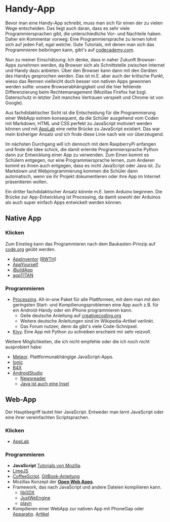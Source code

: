Handy-App
========
Bevor man eine Handy-App schreibt, muss man sich für einen der zu vielen Wege entscheiden. Das liegt auch daran, dass es sehr viele Programmiersprachen gibt, die unterschiedliche Vor- und Nachteile haben. Daher ein Kommentar vorweg: Eine Programmiersprache zu lernen lohnt sich auf jeden Fall, egal welche. Gute Tutorials, mit denen man sich das Programmieren beibringen kann, gibt's auf [codecademy.com](https://www.codecademy.com/).

Nun zu meiner Einschätzung: Ich denke, dass in naher Zukunft Browser-Apps zunehmen werden, da Browser sich als Schnittstelle zwischen Internet und Handy dazu anbieten. Über den Browser kann dann mit den Geräten des Handys gesprochen werden. Das ist m.E. aber auch der kritische Punkt, wieso das Rennen vielleicht doch besser von nativen Apps gewonnen werden sollte: unsere Browserabhängigkeit und die hier fehlende Differenzierung beim Rechtemanagement (Mozillas Firefox hat bzgl. Datenschutz in letzter Zeit manches Vertrauen verspielt und Chrome ist von Google).

Aus fachdidaktischer Sicht ist die Entscheidung für die Programmierung einer WebApp extrem konsequent, da die Schüler ausgehend vom Coden mit Markdown, HTML und CSS perfekt zu JavaScript motiviert werden können und mit [AppLab](https://code.org/educate/applab) eine nette Brücke zu JavaScript existiert. Das war mein bisheriger Ansatz und ich finde diese Linie nach wie vor überzeugend.

Im nächsten Durchgang will ich dennoch mit dem RaspberryPi anfangen und finde die Idee schick, die damit erlernte Programmiersprache Python dann zur Entwicklung einer App zu verwenden. Zum Einen kommt es Schülern entgegen, nur eine Programmiersprache lernen, zum Anderen kommt es ihnen auch entgegen, dass es nicht JavaScript oder Java ist. Zu Markdown und Webprogrammierung kommen die Schüler dann automatisch, wenn sie ihr Projekt dokumentieren oder ihre App im Internet präsentieren wollen.

Ein dritter fachdidaktischer Ansatz könnte m.E. beim Arduino beginnen. Die Brücke zur App-Entwicklung ist Processing, da damit sowohl der Arduinos als auch super einfach Apps entwickelt werden können.

## Native App

### Klicken
Zum Einstieg kann das Programmieren nach dem Baukasten-Prinzip auf [code.org](https://studio.code.org/s/20-hour) geübt werden.

* [AppInventor](http://appinventor.mit.edu/explore/) ([RWTH](http://schuelerlabor.informatik.rwth-aachen.de/sites/default/files/dokumente/Einrichten%20des%20MIT%20AppInventor.pdf))
* [AppYourself](http://appyourself.net/de) 
* [iBuildApp](http://ibuildapp.com/)
* [appTITAN](http://www.apptitan.de/de/)


### Programmieren
* [Processing](https://de.wikipedia.org/wiki/Processing). All-in-one Paket für alle Plattformen, mit dem man mit den geringsten Start- und Kompilierungsproblemen eine App auch z.B. für ein Android-Handy oder ein iPhone programmieren kann.
	* Geile deutsche Anleitung auf [creativecoding.org](http://www.creativecoding.org/)
	* Weitere deutsche Anleitungen sind im Wikipedia-Artikel verlinkt.
	* Das Forum nutzen, denn da gibt's viele Code-Schnipsel.
* [Kivy](https://de.wikipedia.org/wiki/Kivy). Eine App mit Python zu schreiben erscheint mir sehr reizvoll.

Weitere Möglichkeiten, die ich nicht empfehle oder die ich noch nicht ausprobiert habe:
* [Meteor](https://www.meteor.com/). Plattformunabhängige JavaScript-Apps.
* [Ionic](https://github.com/driftyco/ionic)
* [B4X](https://www.b4x.com)
* [AndroidStudio](https://developer.android.com/sdk/index.html)
	* [Newsreader](https://www.androidpit.de/android-entwickler-studio-erste-app#)
	* [Java ist auch eine Insel](http://www.amazon.de/Java-auch-eine-Insel-Programmieren/dp/3898427471)



## Web-App
Der Hauptbegriff lautet hier JavaScript. Entweder man lernt JavaScript oder eine ihrer vereinfachten Scriptsprachen.

### Klicken
* [AppLab](https://code.org/educate/applab)

### Programmieren
* **JavaScript** [Tutorials von Mozilla](https://developer.mozilla.org/en-US/docs/Web/Tutorials).
* [LimeJS](https://github.com/digitalfruit/limejs)
* [CoffeeScript](http://coffeescript.org/). [GitBook-Anleitung](https://weakish.gitbooks.io/cs4cats/content/coffeescript-for-cats.html)
* Mozillas Konzept der **[Open Web Apps](https://developer.mozilla.org/en-US/Apps/Fundamentals/Quickstart/Build/Intro_to_open_web_apps)**.
* Framework, das nach JavaScript und andere Dateien kompilieren kann.
	* [libGDX](https://github.com/libgdx/libgdx)
	* [JustWeEngine](https://github.com/lfkdsk/JustWeEngine)
	* [playn](https://github.comQDF/playn/playn)
* Kompilieren einer WebApp zur nativen App mit PhoneGap oder [Apparatio](http://apparat.io/). [Artikel](http://softwareas.com/is-this-what-the-app-of-2015-looks-like-html5-coffeescript-less-webstore-phonegap-apparatio/)

